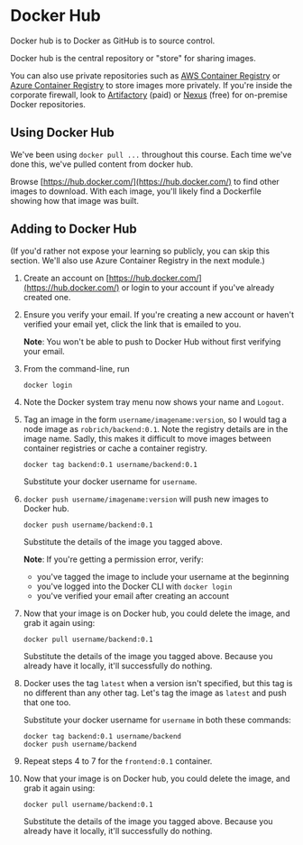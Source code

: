 Docker Hub
==========

Docker hub is to Docker as GitHub is to source control.

Docker hub is the central repository or "store" for sharing images.

You can also use private repositories such as [AWS Container Registry](https://aws.amazon.com/ecr/) or [Azure Container Registry](https://azure.microsoft.com/en-us/services/container-registry/) to store images more privately.  If you're inside the corporate firewall, look to [Artifactory](https://www.jfrog.com/artifactory/) (paid) or [Nexus](https://www.sonatype.com/nexus-repository-oss) (free) for on-premise Docker repositories.


Using Docker Hub
----------------

We've been using `docker pull ...` throughout this course.  Each time we've done this, we've pulled content from docker hub.

Browse [https://hub.docker.com/](https://hub.docker.com/) to find other images to download.  With each image, you'll likely find a Dockerfile showing how that image was built.


Adding to Docker Hub
--------------------

(If you'd rather not expose your learning so publicly, you can skip this section.  We'll also use Azure Container Registry in the next module.)

1. Create an account on [https://hub.docker.com/](https://hub.docker.com/) or login to your account if you've already created one.

2. Ensure you verify your email.  If you're creating a new account or haven't verified your email yet, click the link that is emailed to you.

   **Note**: You won't be able to push to Docker Hub without first verifying your email.

3. From the command-line, run

   ```
   docker login
   ```

4. Note the Docker system tray menu now shows your name and `Logout`.

5. Tag an image in the form `username/imagename:version`, so I would tag a node image as `robrich/backend:0.1`.  Note the registry details are in the image name.  Sadly, this makes it difficult to move images between container registries or cache a container registry.

   ```
   docker tag backend:0.1 username/backend:0.1
   ```

   Substitute your docker username for `username`.

6. `docker push username/imagename:version` will push new images to Docker hub.

   ```
   docker push username/backend:0.1
   ```

   Substitute the details of the image you tagged above.

   **Note**: If you're getting a permission error, verify:
   - you've tagged the image to include your username at the beginning
   - you've logged into the Docker CLI with `docker login`
   - you've verified your email after creating an account

7. Now that your image is on Docker hub, you could delete the image, and grab it again using:

   ```
   docker pull username/backend:0.1
   ```

   Substitute the details of the image you tagged above.  Because you already have it locally, it'll successfully do nothing.

8. Docker uses the tag `latest` when a version isn't specified, but this tag is no different than any other tag.  Let's tag the image as `latest` and push that one too.

   Substitute your docker username for `username` in both these commands:

   ```
   docker tag backend:0.1 username/backend
   docker push username/backend
   ```

9. Repeat steps 4 to 7 for the `frontend:0.1` container.

10. Now that your image is on Docker hub, you could delete the image, and grab it again using:

    ```
    docker pull username/backend:0.1
    ```

    Substitute the details of the image you tagged above.  Because you already have it locally, it'll successfully do nothing.
